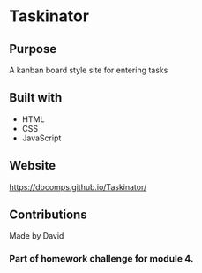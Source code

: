 # Taskinator

## Purpose
A kanban board style site for entering tasks

## Built with
* HTML
* CSS
* JavaScript

## Website
https://dbcomps.github.io/Taskinator/

## Contributions
Made by David

### Part of homework challenge for module 4.